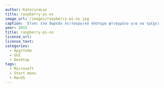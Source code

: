 ```yaml
---
author: KaterinaLaz
title: raspberry-pi-os
image_url: /images/raspberry-pi-os.jpg
caption: 'Είναι ένα δωρεάν λειτουργικό σύστημα φτιαγμένο για να τρέχει στα Rasberry Pi. Πρόκειται για ένα παραθυρικό λειτουργικό σύστημα το οποίο έχει επιρροές από τα Windows και τα macOS. '
year: 2015
title: raspberry-pi-os
license_url:
license_text: 
categories:
  - Αρχέτυπα
  - GUI
  - Desktop
tags:
  - Microsoft
  - Start menu
  - MacOS
---
```


